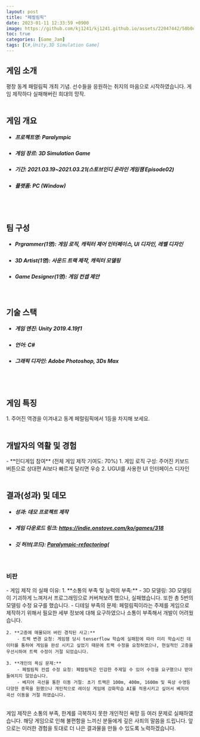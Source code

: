 ```yaml
---
layout: post
title: "페럴림픽"
date: 2023-01-11 12:33:59 +0900
image: https://github.com/kj1241/kj1241.github.io/assets/22047442/50b0d39b-409c-4138-9d53-16859ae84fe5
toc: true
categories: [Game_Jam]
tags: [C#,Unity,3D Simulation Game]
---
```


<!-- <h1><yellow1_h1>프로젝트 이름: 페럴림픽 </yellow1_h1></h1>
![페럴림픽](https://github.com/kj1241/kj1241.github.io/assets/22047442/50b0d39b-409c-4138-9d53-16859ae84fe5){: width="740" height="400"} -->


<h2><yellow1_h2> 게임 소개 </yellow1_h2></h2>
평창 동계 패럴림픽 개최 기념.  
선수들을 응원하는 취지의 마음으로 시작하였습니다.  
게임 제작하다 실패해버린 희대의 망작.

<br>
<br>
<h2><yellow1_h2> 게임 개요 </yellow1_h2></h2><ul>
<li><h5><yellow1_h5>프로젝트명: </yellow1_h5><span> Paralympic</span></h5></li>
<li><h5><yellow1_h5>게임 장르: </yellow1_h5><span> 3D Simulation Game</span></h5></li>
<li><h5><yellow1_h5>기간: </yellow1_h5><span> 2021.03.19~2021.03.21(스토브인디 온라인 게임잼 Episode02)</span></h5></li>
<li><h5><yellow1_h5>플랫폼: </yellow1_h5><span> PC (Window)</span></h5></li></ul>

<br>
<br>
<h2><yellow1_h2> 팀 구성 </yellow1_h2></h2><ul> 
<li><h5><yellow1_h5>Prgrammer(1명): </yellow1_h5><span> 게임 로직, 캐릭터 제어 인터페이스, UI 디자인, 레벨 디자인</span></h5></li>
<li><h5><yellow1_h5>3D Artist(1명): </yellow1_h5><span> 사운드 트랙 제작, 캐릭터 모델링 </span></h5></li>
<li><h5><yellow1_h5>Game Designer(1명): </yellow1_h5><span> 게임 컨셉 제안</span></h5></li>
</ul>

<br>
<h2><yellow1_h2> 기술 스택 </yellow1_h2></h2><ul>
<li><h5><yellow1_h5>게임 엔진: </yellow1_h5><span> Unity 2019.4.19f1</span></h5></li>
<li><h5><yellow1_h5>언어: </yellow1_h5><span> C# </span></h5></li>
<li><h5><yellow1_h5>그래픽 디자인: </yellow1_h5><span>Adobe Photoshop, 3Ds Max</span></h5></li>
</ul>

<br>
<br>
<h2 ><yellow1_h2> 게임 특징 </yellow1_h2></h2>
1. 주어진 역경을 이겨내고 동계 페럴림픽에서 1등을 차지해 보세요.


<br>
<br>
<h2><yellow1_h2> 개발자의 역활 및 경험 </yellow1_h2></h2>
- **인디게임 참여** <span><red1_error>(전체 게임 제작 기여도: 70%)</red1_error></span>
    1. 게임 로직 구성: 주어진 키보드 버튼으로 상대편 AI보다 빠르게 달리면 우승
    2. UGUI를 사용한 UI 인터페이스 디자인


<br>
<br>
<h2><yellow1_h2> 결과(성과) 및 데모 </yellow1_h2></h2>
<ul>
<li><h5><yellow1_h5>성과: </yellow1_h5><span> 데모 프로젝트 제작 </span></h5></li>
<li><h5><yellow1_h5>게임 다운로드 링크: </yellow1_h5><span> <a href="https://indie.onstove.com/ko/games/318">https://indie.onstove.com/ko/games/318</a> </span></h5></li>
<li><h5><yellow1_h5>깃 허브(코드): </yellow1_h5><span> 
<a href="Paralympic-refactoring">Paralympic-refactoring(</a> </span></h5></li>
</ul>

<br>
<h3><yellow1_h3> 비판 </yellow1_h3></h3>
- 게임 제작 의 실패 이유:
    1. **소통의 부족 및 능력의 부족:**
        - 3D 모델링: 3D 모델링이 기괴하게 느껴저서 프로그래밍으로 커버쳐보려 했으나, 실패했습니다. 또한 총 5번의 모델링 수정 요구를 했습니다.
        - 디테일 부족의 문제: 페럴림픽이라는 주제를 게임으로 제작하기 위해서 필요한 세부 정보에 대해 요구하였으나 소통이 부족해서 개발이 어려웠습니다.
    
    2. **고증에 매몰되어 버린 경직된 사고:**
        - 트랙 변경 요청: 게임잼 당시 tenserflow 학습에 실패함에 따라 미리 학습시킨 데이터를 통하여 게임을 완성 시키고 싶었기 때문에 트랙 수정을 요청하였으나, 현실적인 고증을 우선시하여 트랙 수정이 거절 되었습니다.
    
    3. **개인의 욕심 문제:**
        - 페럴림픽 컨셉 수정 요청: 페럴림픽은 민감한 주제일 수 있어 수정을 요구했으나 받아들여지지 않았습니다.
        - 베지어 곡선을 통한 이동 거절: 초기 트랙은 100m, 400m, 1600m 및 육상 수영등 다양한 종목을 원했으나 개인적으로 레이싱 게임에 강화학습 AI를 적용시키고 싶어서 베지어 곡선 이동을 거절 하였습니다.

<br>
게임 제작은 소통의 부족, 한계를 극복하지 못한 개인적인 욕망 등 여러 문제로 실패하였습니다.  
해당 게임으로 인해 불편함을 느끼신 분들에게 깊은 사죄의 말씀을 드립니다.  
앞으로는 이러한 경험을 토대로 더 나은 결과물을 만들 수 있도록 노력하겠습니다.


<br>


